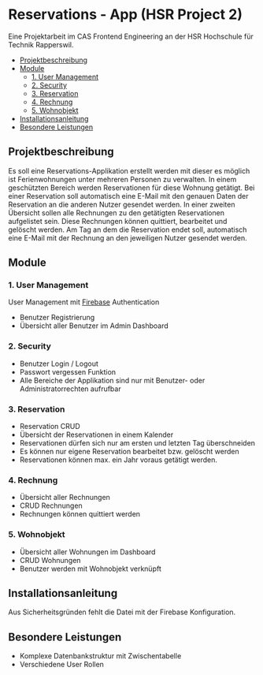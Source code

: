 # Reservations - App (HSR Project 2)

Eine Projektarbeit im CAS Frontend Engineering an der HSR Hochschule für Technik Rapperswil.

- [Projektbeschreibung](#projektbeschreibung)
- [Module](#module)
  - [1. User Management](#1-user-management)
  - [2. Security](#2-security)
  - [3. Reservation](#3-reservation)
  - [4. Rechnung](#4-rechnung)
  - [5. Wohnobjekt](#5-wohnobjekt)
- [Installationsanleitung](#installationsanleitung)
- [Besondere Leistungen](#besondere-leistungen)

## Projektbeschreibung

Es soll eine Reservations-Applikation erstellt werden mit dieser es möglich ist Ferienwohnungen
unter mehreren Personen zu verwalten. In einem geschützten Bereich werden Reservationen für
diese Wohnung getätigt. Bei einer Reservation soll automatisch eine E-Mail mit den genauen
Daten der Reservation an die anderen Nutzer gesendet werden. In einer zweiten Übersicht sollen
alle Rechnungen zu den getätigten Reservationen aufgelistet sein. Diese Rechnungen können
quittiert, bearbeitet und gelöscht werden. Am Tag an dem die Reservation endet soll,
automatisch eine E-Mail mit der Rechnung an den jeweiligen Nutzer gesendet werden.

## Module

### 1. User Management

User Management mit [Firebase](https://firebase.google.com/) Authentication

- Benutzer Registrierung
- Übersicht aller Benutzer im Admin Dashboard

### 2. Security

- Benutzer Login / Logout
- Passwort vergessen Funktion
- Alle Bereiche der Applikation sind nur mit Benutzer- oder Administratorrechten aufrufbar

### 3. Reservation

- Reservation CRUD
- Übersicht der Reservationen in einem Kalender
- Reservationen dürfen sich nur am ersten und letzten Tag überschneiden
- Es können nur eigene Reservation bearbeitet bzw. gelöscht werden
- Reservationen können max. ein Jahr voraus getätigt werden.

### 4. Rechnung

- Übersicht aller Rechnungen
- CRUD Rechnungen
- Rechnungen können quittiert werden

### 5. Wohnobjekt

- Übersicht aller Wohnungen im Dashboard
- CRUD Wohnungen
- Benutzer werden mit Wohnobjekt verknüpft

## Installationsanleitung

Aus Sicherheitsgründen fehlt die Datei mit der Firebase Konfiguration.

## Besondere Leistungen

- Komplexe Datenbankstruktur mit Zwischentabelle
- Verschiedene User Rollen

